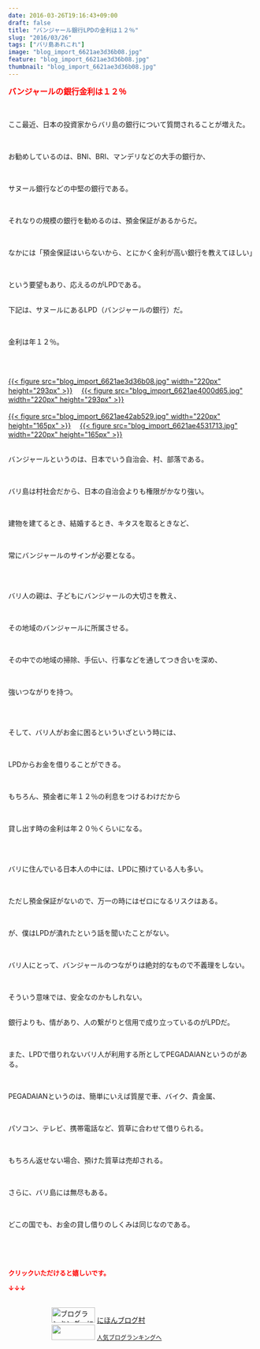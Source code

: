 ```yaml
---
date: 2016-03-26T19:16:43+09:00
draft: false
title: "バンジャール銀行LPDの金利は１２％"
slug: "2016/03/26"
tags: ["バリ島あれこれ"]
image: "blog_import_6621ae3d36b08.jpg"
feature: "blog_import_6621ae3d36b08.jpg"
thumbnail: "blog_import_6621ae3d36b08.jpg"
---
```

<p><font color="#ff0000" size="3"><strong>バンジャールの銀行金利は１２％</strong></font></p><br/><p>ここ最近、日本の投資家からバリ島の銀行について質問されることが増えた。</p><br/><p>お勧めしているのは、BNI、BRI、マンデリなどの大手の銀行か、</p><br/><p>サヌール銀行などの中堅の銀行である。</p><br/><p>それなりの規模の銀行を勧めるのは、預金保証があるからだ。</p><p><br/></p><p>なかには「預金保証はいらないから、とにかく金利が高い銀行を教えてほしい」</p><br/><p>という要望もあり、応えるのがLPDである。</p><p><br/>下記は、サヌールにあるLPD（バンジャールの銀行）だ。</p><br/><p>金利は年１２％。</p><br/><p><br/><a href="blog_import_6621ae3ea7146.jpg">{{< figure src="blog_import_6621ae3d36b08.jpg" width="220px" height="293px" >}}</a> 　<a href="blog_import_6621ae4144d0e.jpg">{{< figure src="blog_import_6621ae4000d65.jpg" width="220px" height="293px" >}}</a> <br/><br/><a href="blog_import_6621ae43e8544.jpg">{{< figure src="blog_import_6621ae42ab529.jpg" width="220px" height="165px" >}}</a> 　<a href="blog_import_6621ae46a87ad.jpg">{{< figure src="blog_import_6621ae4531713.jpg" width="220px" height="165px" >}}</a> <br/></p><p><br/>バンジャールというのは、日本でいう自治会、村、部落である。</p><br/><p>バリ島は村社会だから、日本の自治会よりも権限がかなり強い。</p><br/><p>建物を建てるとき、結婚するとき、キタスを取るときなど、</p><br/><p>常にバンジャールのサインが必要となる。</p><br/><p><br/>バリ人の親は、子どもにバンジャールの大切さを教え、</p><br/><p>その地域のバンジャールに所属させる。</p><br/><p>その中での地域の掃除、手伝い、行事などを通してつき合いを深め、</p><br/><p>強いつながりを持つ。</p><br/><br/><p>そして、バリ人がお金に困るといういざという時には、</p><br/><p>LPDからお金を借りることができる。</p><br/><p>もちろん、預金者に年１２％の利息をつけるわけだから</p><br/><p>貸し出す時の金利は年２０％くらいになる。</p><br/><br/><p>バリに住んでいる日本人の中には、LPDに預けている人も多い。</p><br/><p>ただし預金保証がないので、万一の時にはゼロになるリスクはある。</p><br/><p>が、僕はLPDが潰れたという話を聞いたことがない。</p><br/><p>バリ人にとって、バンジャールのつながりは絶対的なもので不義理をしない。</p><br/><p>そういう意味では、安全なのかもしれない。</p><p><br/>銀行よりも、情があり、人の繋がりと信用で成り立っているのがLPDだ。</p><p><br/></p><p>また、LPDで借りれないバリ人が利用する所としてPEGADAIANというのがある。</p><br/><p>PEGADAIANというのは、簡単にいえば質屋で車、バイク、貴金属、</p><br/><p>パソコン、テレビ、携帯電話など、質草に合わせて借りられる。</p><br/><p>もちろん返せない場合、預けた質草は売却される。</p><br/><p>さらに、バリ島には無尽もある。</p><br/><p>どこの国でも、お金の貸し借りのしくみは同じなのである。</p><br/><br/><br/><p><font color="#ff0000" size="2"><strong>クリックいただけると嬉しいです。<br/></strong></font></p><p><font color="#ff0000" size="2"><strong>↓↓↓</strong></font></p><p><br/><a href="ranking.html" target="_blank"><img border="0" alt="ブログランキング・にほんブログ村へ" src="data:image/svg+xml;charset=utf-8,%3Csvg%20xmlns%3D%22http%3A%2F%2Fwww.w3.org%2F2000%2Fsvg%22%20title%3D%22Placeholder%20for%20Images%22%20role%3D%22presentation%22%20viewBox%3D%220%200%2088%2031%22%20%2F%3E" width="88" height="31" data-src="https://img-proxy.blog-video.jp/images?url=http%3A%2F%2Fwww.blogmura.com%2Fimg%2Fwww88_31.gif" style="aspect-ratio: auto 88 / 31;"/><noscript><img border="0" alt="ブログランキング・にほんブログ村へ" src="https://img-proxy.blog-video.jp/images?url=http%3A%2F%2Fwww.blogmura.com%2Fimg%2Fwww88_31.gif" width="88" height="31"></noscript></a> <a href="ranking.html" target="_blank">にほんブログ村</a> <br/><a title="人気ブログランキングへ" href="link.php?1804582"><img border="0" src="data:image/svg+xml;charset=utf-8,%3Csvg%20xmlns%3D%22http%3A%2F%2Fwww.w3.org%2F2000%2Fsvg%22%20title%3D%22Placeholder%20for%20Images%22%20role%3D%22presentation%22%20viewBox%3D%220%200%2088%2031%22%20%2F%3E" width="88" height="31" data-src="https://blog.with2.net/img/banner/banner_22.gif" style="aspect-ratio: auto 88 / 31;"/><noscript><img border="0" src="https://blog.with2.net/img/banner/banner_22.gif" width="88" height="31"></noscript></a> <a style="FONT-SIZE: 12px" href="link.php?1804582">人気ブログランキングへ</a> </p>

